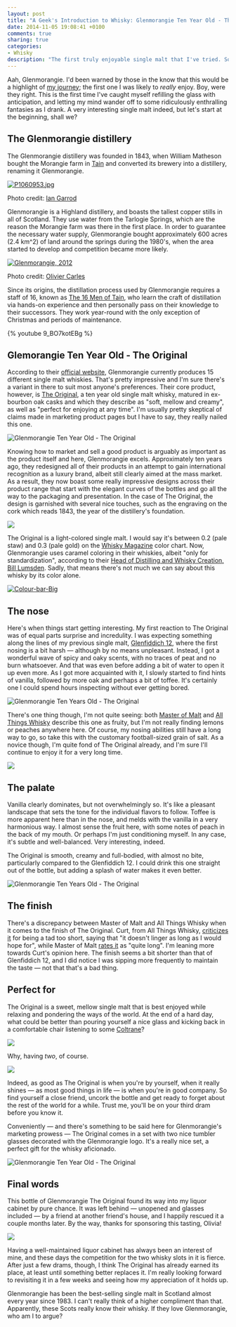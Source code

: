 ```yaml
---
layout: post
title: "A Geek's Introduction to Whisky: Glenmorangie Ten Year Old - The Original"
date: 2014-11-05 19:08:41 +0100
comments: true
sharing: true
categories: 
- Whisky
description: "The first truly enjoyable single malt that I've tried. Soft, sweet and mellow, it practically drinks itself."
---
```


Aah, Glenmorangie. I'd been warned by those in the know that this would be a highlight of [my journey](/2014/10/09/the-finer-things-in-life-a-geeks-introduction-to-scotch/); the first one I was likely to _really_ enjoy. Boy, were they right. This is the first time I've caught myself refilling the glass with anticipation, and letting my mind wander off to some ridiculously enthralling fantasies as I drank. A very interesting single malt indeed, but let's start at the beginning, shall we?

## The Glenmorangie distillery

The Glenmorangie distillery was founded in 1843, when William Matheson bought the Morangie farm in [Tain](http://en.wikipedia.org/wiki/Tain) and converted its brewery into a distillery, renaming it Glenmorangie.

<p class="extra-width"><a href="https://www.flickr.com/photos/ian_garrod/6971998236" title="P1060953.jpg by Ian Garrod, on Flickr"><img src="https://farm8.staticflickr.com/7224/6971998236_661494aed7_h.jpg" alt="P1060953.jpg"></a></p>

<p class="photo-credit">Photo credit: <a href="https://www.flickr.com/photos/ian_garrod/" title="Ian Garrod on Flickr">Ian Garrod</a></p>

Glenmorangie is a Highland distillery, and boasts the tallest copper stills in all of Scotland. They use water from the Tarlogie Springs, which are the reason the Morangie farm was there in the first place. In order to guarantee the necessary water supply, Glenmorangie bought approximately 600 acres (2.4 km^2) of land around the springs during the 1980's, when the area started to develop and competition became more likely.

<p class="extra-width"><a href="https://www.flickr.com/photos/maza81/11275655036" title="Glenmorangie, 2012 by Olivier Carles, on Flickr"><img src="https://farm8.staticflickr.com/7460/11275655036_89ace2683b_h.jpg" alt="Glenmorangie, 2012"></a></p>

<p class="photo-credit">Photo credit: <a href="https://www.flickr.com/photos/maza81/" title="Olivier Carles on Flickr">Olivier Carles</a></p>

Since its origins, the distillation process used by Glenmorangie requires a staff of 16, known as [The 16 Men of Tain](https://www.youtube.com/watch?v=9_BO7kotEBg), who learn the craft of distillation via hands-on experience and then personally pass on their knowledge to their successors. They work year-round with the only exception of Christmas and periods of maintenance.

{% youtube 9_BO7kotEBg %}

## Glemorangie Ten Year Old - The Original

According to their [official website](https://glenmorangie.com/en), Glenmorangie currently produces 15 different single malt whiskies. That's pretty impressive and I'm sure there's a variant in there to suit most anyone's preferences. Their core product, however, is [The Original](https://glenmorangie.com/en/glenmorangie-the-original), a ten year old single malt whisky, matured in ex-bourbon oak casks and which they describe as "soft, mellow and creamy", as well as "perfect for enjoying at any time". I'm usually pretty skeptical of claims made in marketing product pages but I have to say, they really nailed this one.

![Glenmorangie Ten Year Old - The Original](https://farm8.staticflickr.com/7496/15717338252_6d4803e238_h.jpg)

Knowing how to market and sell a good product is arguably as important as the product itself and here, Glenmorangie excels. Approximately ten years ago, they redesigned all of their products in an attempt to gain international recognition as a luxury brand, albeit still clearly aimed at the mass market. As a result, they now boast some really impressive designs across their product range that start with the elegant curves of the bottles and go all the way to the packaging and presentation. In the case of The Original, the design is garnished with several nice touches, such as the engraving on the cork which reads 1843, the year of the distillery's foundation.  

<p class="extra-width"><img src="https://farm9.staticflickr.com/8269/15526183497_996d4c6c84_h.jpg"/></p>

The Original is a light-colored single malt. I would say it's between 0.2 (pale staw) and 0.3 (pale gold) on the [Whisky Magazine](http://www.whiskymag.com) color chart. Now, Glenmorangie uses caramel coloring in their whiskies, albeit "only for standardization", according to their [Head of Distilling and Whisky Creation, Bill Lumsden](http://whiskyadvocate.com/whisky/2010/11/15/the-bill-lumsden-interview/). Sadly, that means there's not much we can say about this whisky by its color alone.

<p class="extra-width"><a href="https://www.flickr.com/photos/analogsenses/15541294995" title="Colour-bar-Big by Álvaro Serrano, on Flickr"><img src="https://farm4.staticflickr.com/3938/15541294995_3fd02f3bb8_o.jpg" alt="Colour-bar-Big"></a></p>

## The nose

Here's when things start getting interesting. My first reaction to The Original was of equal parts surprise and incredulity. I was expecting something along the lines of my previous single malt, [Glenfiddich 12](/2014/10/15/glenfiddich-12-year-old-single-malt-scotch-whisky/), where the first nosing is a bit harsh — although by no means unpleasant. Instead, I got a wonderful wave of spicy and oaky scents, with no traces of peat and no burn whatsoever. And that was even before adding a bit of water to open it up even more. As I got more acquainted with it, I slowly started to find hints of vanilla, followed by more oak and perhaps a bit of toffee. It's certainly one I could spend hours inspecting without ever getting bored.

<p class="extra-width"><img src="https://farm4.staticflickr.com/3941/15525525949_f97c953886_h.jpg" alt="Glenmorangie Ten Years Old - The Original"/></p>

There's one thing though, I'm not quite seeing: both [Master of Malt](http://www.masterofmalt.com/whiskies/glenmorangie-original-10-year-old-whisky/) and [All Things Whisky](http://www.allthingswhisky.com/?p=733) describe this one as fruity, but I'm not really finding lemons or peaches anywhere here. Of course, my nosing abilities still have a long way to go, so take this with the customary football-sized grain of salt. As a novice though, I'm quite fond of The Original already, and I'm sure I'll continue to enjoy it for a very long time.

<p class="extra-width"><img src="https://farm6.staticflickr.com/5606/15709442231_6264ecd523_h.jpg"/></p>

## The palate

Vanilla clearly dominates, but not overwhelmingly so. It's like a pleasant landscape that sets the tone for the individual flavors to follow. Toffee is more apparent here than in the nose, and melds with the vanilla in a very harmonious way. I almost sense the fruit here, with some notes of peach in the back of my mouth. Or perhaps I'm just conditioning myself. In any case, it's subtle and well-balanced. Very interesting, indeed.

The Original is smooth, creamy and full-bodied, with almost no bite, particularly compared to the Glenfiddich 12. I could drink this one straight out of the bottle, but adding a splash of water makes it even better.

<p class="extra-width"><img src="https://farm8.staticflickr.com/7515/15709604041_4d1b02c673_h.jpg" alt="Glenmorangie Ten Years Old - The Original"/></p>

## The finish

There's a discrepancy between Master of Malt and All Things Whisky when it comes to the finish of The Original. Curt, from All Things Whisky, [criticizes it](http://www.allthingswhisky.com/?p=733) for being a tad too short, saying that "it doesn't linger as long as I would hope for", while Master of Malt [rates it](http://www.masterofmalt.com/whiskies/glenmorangie-original-10-year-old-whisky/) as "quite long". I'm leaning more towards Curt's opinion here. The finish seems a bit shorter than that of Glenfiddich 12, and I did notice I was sipping more frequently to maintain the taste — not that that's a bad thing.

## Perfect for

The Original is a sweet, mellow single malt that is best enjoyed while relaxing and pondering the ways of the world. At the end of a hard day, what could be better than pouring yourself a nice glass and kicking back in a comfortable chair listening to some [Coltrane](http://en.wikipedia.org/wiki/John_Coltrane)?

<p class="extra-width"><img src="https://farm6.staticflickr.com/5611/15709637751_deb2ae9af4_h.jpg"/></p>

Why, having _two_, of course.

<p class="extra-width"><img src="https://farm8.staticflickr.com/7486/15526256997_748d2f8eb4_h.jpg"/></p>

Indeed, as good as The Original is when you're by yourself, when it really shines — as most good things in life — is when you're in good company. So find yourself a close friend, uncork the bottle and get ready to forget about the rest of the world for a while. Trust me, you'll be on your third dram before you know it.

Conveniently — and there's something to be said here for Glenmorangie's marketing prowess — The Original comes in a set with two nice tumbler glasses decorated with the Glenmorangie logo. It's a really nice set, a perfect gift for the whisky aficionado.

![Glenmorangie Ten Year Old - The Original](https://farm6.staticflickr.com/5609/15526633920_6d5bd4f1b2_h.jpg)



## Final words

This bottle of Glenmorangie The Original  found its way into my liquor cabinet by pure chance. It was left behind — unopened and glasses included — by a friend at another friend's house, and I happily rescued it a couple months later. By the way, thanks for sponsoring this tasting, Olivia!

<p class="extra-width"><img src="https://farm4.staticflickr.com/3952/15092170273_1bbf36a83d_h.jpg"/></p>

Having a well-maintained liquor cabinet has always been an interest of mine, and these days the competition for the two whisky slots in it is fierce. After just a few drams, though, I think The Original has already earned its place, at least until something better replaces it. I'm really looking forward to revisiting it in a few weeks and seeing how my appreciation of it holds up.

Glenmorangie has been the best-selling single malt in Scotland almost every year since 1983. I can't really think of a higher compliment than that. Apparently, these Scots really know their whisky. If they love Glenmorangie, who am I to argue? 